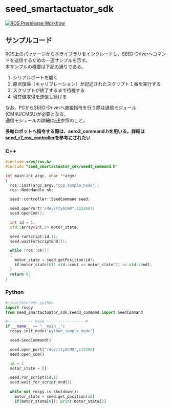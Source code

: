 # seed_smartactuator_sdk

[![ROS Prerelease Workflow](https://github.com/seed_solutions/seed_smartactuator_sdk/actions/workflows/main.yaml/badge.svg)](https://github.com/seed_solutions/seed_smartactuator_sdk/actions/workflows/main.yaml)

## サンプルコード
ROS上のパッケージから本ライブラリをインクルードし、SEED-Driverへコマンドを送信するための一連サンプルを示す。    
本サンプルの概要は下記の通りである。
1. シリアルポートを開く
2. 原点復帰（キャリブレーション）が記述されたスクリプト１番を実行する
3. スクリプトが終了するまで待機する
4. 現在値取得を送信し続ける

なお、PCからSEED-Driverへ直接指令を行う際は通信モジュール(CM4U/CMSU)が必要となる。  
通信モジュールの詳細は[HP](http://seed-solutions.net/?q=seed_jp/node/7)参照のこと。  

**多軸ロボットへ指令する際は、aero3_command.hを用いる。詳細は
[seed_r7_ros_controller](https://github.com/seed-solutions/seed_r7_ros_pkg/tree/master/seed_r7_ros_controller)を参考にされたい**

### C++
```c++
#include <ros/ros.h>
#include "seed_smartactuator_sdk/seed3_command.h"

int main(int argc, char **argv)
{
  ros::init(argc,argv,"cpp_sample_node");
  ros::NodeHandle nh;

  seed::controller::SeedCommand seed;

  seed.openPort("/dev/ttyACM0",115200);
  seed.openCom();

  int id = 1;
  std::array<int,3> motor_state;

  seed.runScript(id,1);
  seed.waitForScriptEnd(1);

  while (ros::ok())
  {
    motor_state = seed.getPosition(id);
    if(motor_state[0]) std::cout << motor_state[2] << std::endl;
  }
  return 0;
}
```

### Python

```python
#!/usr/bin/env python
import rospy
from seed_smartactuator_sdk.seed3_command import SeedCommand

#----------- main -----------------#
if __name__ == "__main__":
  rospy.init_node('python_sample_node')

  seed=SeedCommand()

  seed.open_port("/dev/ttyACM0",115200)
  seed.open_com()

  id = 1
  motor_state = []

  seed.run_script(id,1)
  seed.wait_for_script_end(1)
  
  while not rospy.is_shutdown():
    motor_state = seed.get_position(id)
    if(motor_state[0]): print motor_state[2]
```
